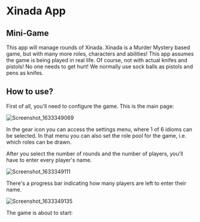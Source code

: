 # Xinada App

## Mini-Game

This app will manage rounds of Xinada. Xinada is a Murder Mystery based game, but with many more roles, characters and abilities! This app assumes the game is being played in real life.
Of course, not with actual knifes and pistols! No one needs to get hurt! We normally use sock balls as pistols and pens as knifes.


## How to use?

First of all, you'll need to configure the game. This is the main page:

![Screenshot_1633349069](https://user-images.githubusercontent.com/75852333/135852824-73b3430a-cb00-47cd-bb27-5483aa7696d2.png)

In the gear icon you can access the settings menu, where 1 of 6 idioms can be selected. In that menu you can also set the role pool for the game, i.e. which roles can be drawn.

After you select the number of rounds and the number of players, you'll have to enter every player's name.

![Screenshot_1633349111](https://user-images.githubusercontent.com/75852333/135853395-61d547c3-cf52-4eb9-9547-ec46ed6fdb9c.png)

There's a progress bar indicating how many players are left to enter their name.

![Screenshot_1633349135](https://user-images.githubusercontent.com/75852333/135853468-c4d2b3d0-eb67-4465-92be-fa202a3c09df.png)

The game is about to start:
